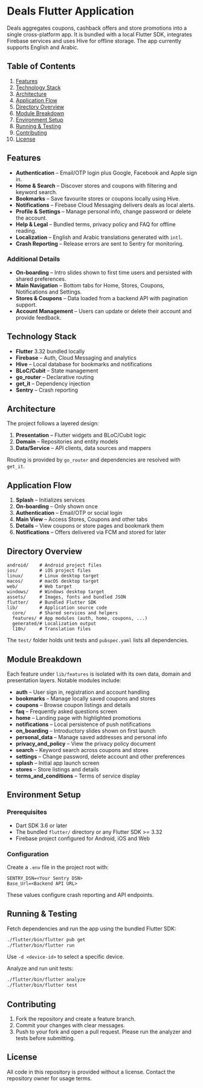 # Deals Flutter Application

Deals aggregates coupons, cashback offers and store promotions into a single cross-platform app. It is bundled with a local Flutter SDK, integrates Firebase services and uses Hive for offline storage. The app currently supports English and Arabic.

## Table of Contents
1. [Features](#features)
2. [Technology Stack](#technology-stack)
3. [Architecture](#architecture)
4. [Application Flow](#application-flow)
5. [Directory Overview](#directory-overview)
6. [Module Breakdown](#module-breakdown)
7. [Environment Setup](#environment-setup)
8. [Running & Testing](#running--testing)
9. [Contributing](#contributing)
10. [License](#license)

## Features
- **Authentication** – Email/OTP login plus Google, Facebook and Apple sign in.
- **Home & Search** – Discover stores and coupons with filtering and keyword search.
- **Bookmarks** – Save favourite stores or coupons locally using Hive.
- **Notifications** – Firebase Cloud Messaging delivers deals as local alerts.
- **Profile & Settings** – Manage personal info, change password or delete the account.
- **Help & Legal** – Bundled terms, privacy policy and FAQ for offline reading.
- **Localization** – English and Arabic translations generated with `intl`.
- **Crash Reporting** – Release errors are sent to Sentry for monitoring.

### Additional Details
- **On‑boarding** – Intro slides shown to first time users and persisted with shared preferences.
- **Main Navigation** – Bottom tabs for Home, Stores, Coupons, Notifications and Settings.
- **Stores & Coupons** – Data loaded from a backend API with pagination support.
- **Account Management** – Users can update or delete their account and provide feedback.

## Technology Stack
- **Flutter** 3.32 bundled locally
- **Firebase** – Auth, Cloud Messaging and analytics
- **Hive** – Local database for bookmarks and notifications
- **BLoC/Cubit** – State management
- **go_router** – Declarative routing
- **get_it** – Dependency injection
- **Sentry** – Crash reporting

## Architecture
The project follows a layered design:
1. **Presentation** – Flutter widgets and BLoC/Cubit logic
2. **Domain** – Repositories and entity models
3. **Data/Service** – API clients, data sources and mappers

Routing is provided by `go_router` and dependencies are resolved with `get_it`.

## Application Flow
1. **Splash** – Initializes services
2. **On‑boarding** – Only shown once
3. **Authentication** – Email/OTP or social login
4. **Main View** – Access Stores, Coupons and other tabs
5. **Details** – View coupons or store pages and bookmark them
6. **Notifications** – Offers delivered via FCM and stored for later

## Directory Overview
```
android/    # Android project files
ios/        # iOS project files
linux/      # Linux desktop target
macos/      # macOS desktop target
web/        # Web target
windows/    # Windows desktop target
assets/     # Images, fonts and bundled JSON
flutter/    # Bundled Flutter SDK
lib/        # Application source code
  core/     # Shared services and helpers
  features/ # App modules (auth, home, coupons, ...)
  generated/# Localization output
  l10n/     # Translation files
```
The `test/` folder holds unit tests and `pubspec.yaml` lists all dependencies.

## Module Breakdown
Each feature under `lib/features` is isolated with its own data, domain and presentation layers. Notable modules include:
- **auth** – User sign in, registration and account handling
- **bookmarks** – Manage locally saved coupons and stores
- **coupons** – Browse coupon listings and details
- **faq** – Frequently asked questions screen
- **home** – Landing page with highlighted promotions
- **notifications** – Local persistence of push notifications
- **on_boarding** – Introductory slides shown on first launch
- **personal_data** – Manage saved addresses and personal info
- **privacy_and_policy** – View the privacy policy document
- **search** – Keyword search across coupons and stores
- **settings** – Change password, delete account and other preferences
- **splash** – Initial app launch screen
- **stores** – Store listings and details
- **terms_and_conditions** – Terms of service display

## Environment Setup
### Prerequisites
- Dart SDK 3.6 or later
- The bundled `flutter/` directory or any Flutter SDK >= 3.32
- Firebase project configured for Android, iOS and Web

### Configuration
Create a `.env` file in the project root with:
```
SENTRY_DSN=<Your Sentry DSN>
Base_Url=<Backend API URL>
```
These values configure crash reporting and API endpoints.

## Running & Testing
Fetch dependencies and run the app using the bundled Flutter SDK:
```bash
./flutter/bin/flutter pub get
./flutter/bin/flutter run
```
Use `-d <device-id>` to select a specific device.

Analyze and run unit tests:
```bash
./flutter/bin/flutter analyze
./flutter/bin/flutter test
```

## Contributing
1. Fork the repository and create a feature branch.
2. Commit your changes with clear messages.
3. Push to your fork and open a pull request.
Please run the analyzer and tests before submitting.

## License
All code in this repository is provided without a license. Contact the repository owner for usage terms.
